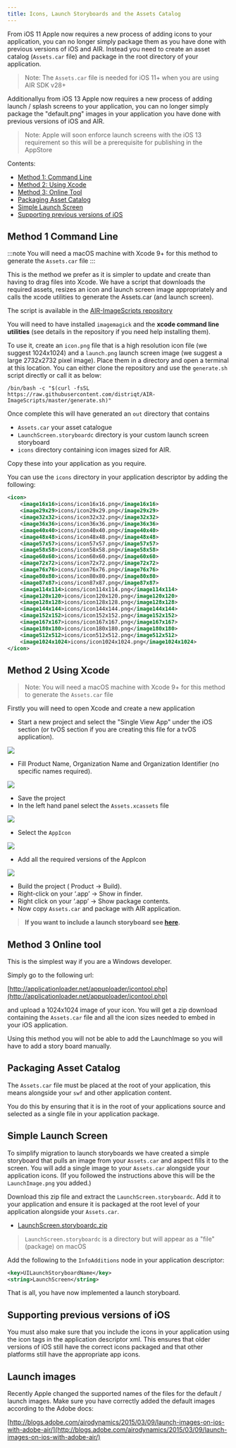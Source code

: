 ```yaml
---
title: Icons, Launch Storyboards and the Assets Catalog
---
```


From iOS 11 Apple now requires a new process of adding icons to your application, you can no longer simply package them as you have done with previous versions of iOS and AIR. Instead you need to create an asset catalog (`Assets.car` file) and package in the root directory of your application.

>
> Note: The `Assets.car` file is needed for iOS 11+ when you are using AIR SDK v28+
>

Additionallyu from iOS 13 Apple now requires a new process of adding launch / splash screens to your application, you can no longer simply package the "default.png" images in your application you have done with previous versions of iOS and AIR. 

>
> Note: Apple will soon enforce launch screens with the iOS 13 requirement so this will be a prerequisite for publishing in the AppStore
>


Contents:
- [Method 1: Command Line](#method-1-command-line)
- [Method 2: Using Xcode](#method-2-using-xcode)
- [Method 3: Online Tool](#method-3-online-tool)
- [Packaging Asset Catalog](#packaging-asset-catalog)
- [Simple Launch Screen](#simple-launch-screen)
- [Supporting previous versions of iOS](#supporting-previous-versions-of-ios)



## Method 1 Command Line

:::note
You will need a macOS machine with Xcode 9+ for this method to generate the `Assets.car` file
:::

This is the method we prefer as it is simpler to update and create than having to drag files into Xcode. We have a  script that downloads the required assets, resizes an icon and launch screen image appropriately and calls the xcode utilities to generate the Assets.car (and launch screen).

The script is available in the [AIR-ImageScripts repository](https://github.com/distriqt/AIR-ImageScripts) 

You will need to have installed `imagemagick` and the **xcode command line utilities** (see details in the repository if you need help installing them).

To use it, create an `icon.png` file that is a high resolution icon file (we suggest 1024x1024) and a `launch.png` launch screen image (we suggest a large 2732x2732 pixel image). Place them in a directory and open a terminal at this location. You can either clone the repository and use the `generate.sh` script directly or call it as below:

```
/bin/bash -c "$(curl -fsSL https://raw.githubusercontent.com/distriqt/AIR-ImageScripts/master/generate.sh)"
```

Once complete this will have generated an `out` directory that contains 

- `Assets.car` your asset catalogue 
- `LaunchScreen.storyboardc` directory is your custom launch screen storyboard
- `icons` directory containing icon images sized for AIR.

Copy these into your application as you require.

You can use the `icons` directory in your application descriptor by adding the following:

```xml
<icon>
    <image16x16>icons/icon16x16.png</image16x16>
    <image29x29>icons/icon29x29.png</image29x29>
    <image32x32>icons/icon32x32.png</image32x32>
    <image36x36>icons/icon36x36.png</image36x36>
    <image40x40>icons/icon40x40.png</image40x40>
    <image48x48>icons/icon48x48.png</image48x48>
    <image57x57>icons/icon57x57.png</image57x57>
    <image58x58>icons/icon58x58.png</image58x58>
    <image60x60>icons/icon60x60.png</image60x60>
    <image72x72>icons/icon72x72.png</image72x72>
    <image76x76>icons/icon76x76.png</image76x76>
    <image80x80>icons/icon80x80.png</image80x80>
    <image87x87>icons/icon87x87.png</image87x87>
    <image114x114>icons/icon114x114.png</image114x114>
    <image120x120>icons/icon120x120.png</image120x120>
    <image128x128>icons/icon128x128.png</image128x128>
    <image144x144>icons/icon144x144.png</image144x144>
    <image152x152>icons/icon152x152.png</image152x152>
    <image167x167>icons/icon167x167.png</image167x167>
    <image180x180>icons/icon180x180.png</image180x180>
    <image512x512>icons/icon512x512.png</image512x512>
    <image1024x1024>icons/icon1024x1024.png</image1024x1024>
</icon>
```

## Method 2 Using Xcode

>
> Note: You will need a macOS machine with Xcode 9+ for this method to generate the `Assets.car` file
>

Firstly you will need to open Xcode and create a new application

- Start a new project and select the "Single View App" under the iOS section (or tvOS section if you are creating this file for a tvOS application).

![](images/ios-assets-car-xcode-1.png)

- Fill Product Name, Organization Name and Organization Identifier (no specific names required).

![](images/ios-assets-car-xcode-2.png)

- Save the project 
- In the left hand panel select the `Assets.xcassets` file

![](images/ios-assets-car-xcode-3.png)

- Select the `AppIcon`

![](images/ios-assets-car-xcode-4.png)


- Add all the required versions of the AppIcon

![](images/ios-assets-car-xcode-5.png)


- Build the project ( Product -> Build).
- Right-click on your ‘.app’ -> Show in finder.
- Right click on your ‘.app’ -> Show package contents.
- Now copy `Assets.car` and package with AIR application.


>
> **If you want to include a launch storyboard see [here](ios-launchscreens).**
>




## Method 3 Online tool

This is the simplest way if you are a Windows developer. 

Simply go to the following url:

[http://applicationloader.net/appuploader/icontool.php](http://applicationloader.net/appuploader/icontool.php)

and upload a 1024x1024 image of your icon. You will get a zip download containing the `Assets.car` file and all the icon sizes needed to embed in your iOS application. 

Using this method you will not be able to add the LaunchImage so you will have to add a story board manually. 



## Packaging Asset Catalog

The `Assets.car` file must be placed at the root of your application, this means alongside your `swf` and other application content. 

You do this by ensuring that it is in the root of your applications source and selected as a single file in your application package.


## Simple Launch Screen

To simplify migration to launch storyboards we have created a simple storyboard that pulls an image from your `Assets.car` and aspect fills it to the screen. You will add a single image to your `Assets.car` alongside your application icons. (If you followed the instructions above this will be the `LaunchImage.png` you added.)

Download this zip file and extract the `LaunchScreen.storyboardc`. Add it to your application and ensure it is packaged at the root level of your application alongside your `Assets.car`. 

- [LaunchScreen.storyboardc.zip](resources/ios/LaunchScreen.storyboardc.zip)

>
> `LaunchScreen.storyboardc` is a directory but will appear as a "file" (package) on macOS
>


Add the following to the `InfoAdditions` node in your application descriptor:

```xml
<key>UILaunchStoryboardName</key>
<string>LaunchScreen</string>
```

That is all, you have now implemented a launch storyboard.




## Supporting previous versions of iOS

You must also make sure that you include the icons in your application using the icon tags in the application descriptor xml. 
This ensures that older versions of iOS still have the correct icons packaged and that other platforms still have the appropriate app icons.



## Launch images

Recently Apple changed the supported names of the files for the default / launch images. Make sure you have correctly added the default images according to the Adobe docs:

[http://blogs.adobe.com/airodynamics/2015/03/09/launch-images-on-ios-with-adobe-air/](http://blogs.adobe.com/airodynamics/2015/03/09/launch-images-on-ios-with-adobe-air/)


